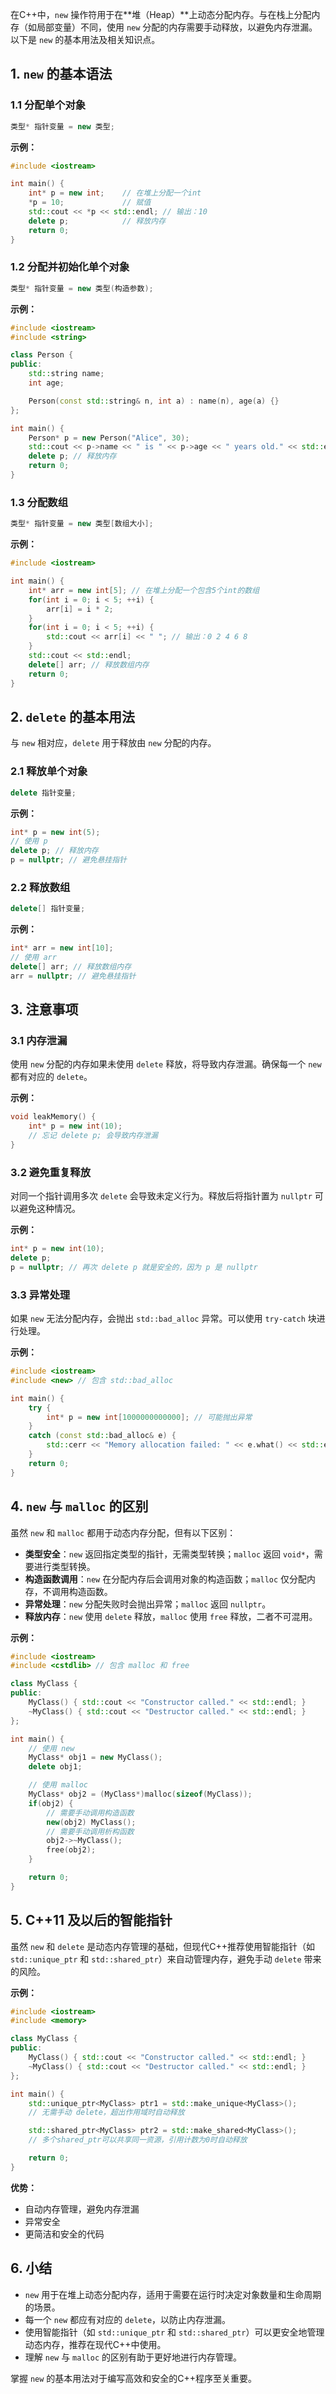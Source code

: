 在C++中，`new` 操作符用于在**堆（Heap）**上动态分配内存。与在栈上分配内存（如局部变量）不同，使用 `new` 分配的内存需要手动释放，以避免内存泄漏。以下是 `new` 的基本用法及相关知识点。

## 1. `new` 的基本语法

### 1.1 分配单个对象

```cpp
类型* 指针变量 = new 类型;
```

**示例：**

```cpp
#include <iostream>

int main() {
    int* p = new int;    // 在堆上分配一个int
    *p = 10;             // 赋值
    std::cout << *p << std::endl; // 输出：10
    delete p;            // 释放内存
    return 0;
}
```

### 1.2 分配并初始化单个对象

```cpp
类型* 指针变量 = new 类型(构造参数);
```

**示例：**

```cpp
#include <iostream>
#include <string>

class Person {
public:
    std::string name;
    int age;

    Person(const std::string& n, int a) : name(n), age(a) {}
};

int main() {
    Person* p = new Person("Alice", 30);
    std::cout << p->name << " is " << p->age << " years old." << std::endl;
    delete p; // 释放内存
    return 0;
}
```

### 1.3 分配数组

```cpp
类型* 指针变量 = new 类型[数组大小];
```

**示例：**

```cpp
#include <iostream>

int main() {
    int* arr = new int[5]; // 在堆上分配一个包含5个int的数组
    for(int i = 0; i < 5; ++i) {
        arr[i] = i * 2;
    }
    for(int i = 0; i < 5; ++i) {
        std::cout << arr[i] << " "; // 输出：0 2 4 6 8
    }
    std::cout << std::endl;
    delete[] arr; // 释放数组内存
    return 0;
}
```

## 2. `delete` 的基本用法

与 `new` 相对应，`delete` 用于释放由 `new` 分配的内存。

### 2.1 释放单个对象

```cpp
delete 指针变量;
```

**示例：**

```cpp
int* p = new int(5);
// 使用 p
delete p; // 释放内存
p = nullptr; // 避免悬挂指针
```

### 2.2 释放数组

```cpp
delete[] 指针变量;
```

**示例：**

```cpp
int* arr = new int[10];
// 使用 arr
delete[] arr; // 释放数组内存
arr = nullptr; // 避免悬挂指针
```

## 3. 注意事项

### 3.1 内存泄漏

使用 `new` 分配的内存如果未使用 `delete` 释放，将导致内存泄漏。确保每一个 `new` 都有对应的 `delete`。

**示例：**

```cpp
void leakMemory() {
    int* p = new int(10);
    // 忘记 delete p; 会导致内存泄漏
}
```

### 3.2 避免重复释放

对同一个指针调用多次 `delete` 会导致未定义行为。释放后将指针置为 `nullptr` 可以避免这种情况。

**示例：**

```cpp
int* p = new int(10);
delete p;
p = nullptr; // 再次 delete p 就是安全的，因为 p 是 nullptr
```

### 3.3 异常处理

如果 `new` 无法分配内存，会抛出 `std::bad_alloc` 异常。可以使用 `try-catch` 块进行处理。

**示例：**

```cpp
#include <iostream>
#include <new> // 包含 std::bad_alloc

int main() {
    try {
        int* p = new int[1000000000000]; // 可能抛出异常
    }
    catch (const std::bad_alloc& e) {
        std::cerr << "Memory allocation failed: " << e.what() << std::endl;
    }
    return 0;
}
```

## 4. `new` 与 `malloc` 的区别

虽然 `new` 和 `malloc` 都用于动态内存分配，但有以下区别：

- **类型安全**：`new` 返回指定类型的指针，无需类型转换；`malloc` 返回 `void*`，需要进行类型转换。
- **构造函数调用**：`new` 在分配内存后会调用对象的构造函数；`malloc` 仅分配内存，不调用构造函数。
- **异常处理**：`new` 分配失败时会抛出异常；`malloc` 返回 `nullptr`。
- **释放内存**：`new` 使用 `delete` 释放，`malloc` 使用 `free` 释放，二者不可混用。

**示例：**

```cpp
#include <iostream>
#include <cstdlib> // 包含 malloc 和 free

class MyClass {
public:
    MyClass() { std::cout << "Constructor called." << std::endl; }
    ~MyClass() { std::cout << "Destructor called." << std::endl; }
};

int main() {
    // 使用 new
    MyClass* obj1 = new MyClass();
    delete obj1;

    // 使用 malloc
    MyClass* obj2 = (MyClass*)malloc(sizeof(MyClass));
    if(obj2) {
        // 需要手动调用构造函数
        new(obj2) MyClass();
        // 需要手动调用析构函数
        obj2->~MyClass();
        free(obj2);
    }

    return 0;
}
```

## 5. C++11 及以后的智能指针

虽然 `new` 和 `delete` 是动态内存管理的基础，但现代C++推荐使用智能指针（如 `std::unique_ptr` 和 `std::shared_ptr`）来自动管理内存，避免手动 `delete` 带来的风险。

**示例：**

```cpp
#include <iostream>
#include <memory>

class MyClass {
public:
    MyClass() { std::cout << "Constructor called." << std::endl; }
    ~MyClass() { std::cout << "Destructor called." << std::endl; }
};

int main() {
    std::unique_ptr<MyClass> ptr1 = std::make_unique<MyClass>();
    // 无需手动 delete，超出作用域时自动释放

    std::shared_ptr<MyClass> ptr2 = std::make_shared<MyClass>();
    // 多个shared_ptr可以共享同一资源，引用计数为0时自动释放

    return 0;
}
```

**优势：**

- 自动内存管理，避免内存泄漏
- 异常安全
- 更简洁和安全的代码

## 6. 小结

- `new` 用于在堆上动态分配内存，适用于需要在运行时决定对象数量和生命周期的场景。
- 每一个 `new` 都应有对应的 `delete`，以防止内存泄漏。
- 使用智能指针（如 `std::unique_ptr` 和 `std::shared_ptr`）可以更安全地管理动态内存，推荐在现代C++中使用。
- 理解 `new` 与 `malloc` 的区别有助于更好地进行内存管理。

掌握 `new` 的基本用法对于编写高效和安全的C++程序至关重要。